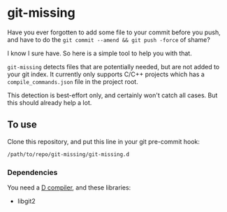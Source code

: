 git-missing
===========

Have you ever forgotten to add some file to your commit before you push, and have to do the `git commit --amend && git push -force` of shame?

I know I sure have. So here is a simple tool to help you with that.

`git-missing` detects files that are potentially needed, but are not added to your git index. It currently only supports C/C++ projects which has a `compile_commands.json` file in the project root.

This detection is best-effort only, and certainly won't catch all cases. But this should already help a lot.

## To use

Clone this repository, and put this line in your git pre-commit hook:

```bash
/path/to/repo/git-missing/git-missing.d
```

### Dependencies

You need a [D compiler](https://dlang.org/download.html), and these libraries:

* libgit2

